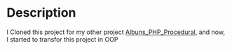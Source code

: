 # Description

I Cloned this project for my other project [Albuns_PHP_Procedural](https://github.com/dschmitz545/Albuns_PHP_Procedural), and now, I started to transfor this project in OOP